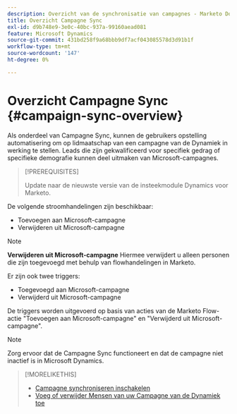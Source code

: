 ```yaml
---
description: Overzicht van de synchronisatie van campagnes - Marketo Docs - Productdocumentatie
title: Overzicht Campagne Sync
exl-id: d9b748e9-3e0c-40bc-937a-99160aead081
feature: Microsoft Dynamics
source-git-commit: 431bd258f9a68bbb9df7acf043085578d3d91b1f
workflow-type: tm+mt
source-wordcount: '147'
ht-degree: 0%

---
```


# Overzicht Campagne Sync {#campaign-sync-overview}

Als onderdeel van Campagne Sync, kunnen de gebruikers opstelling automatisering om op lidmaatschap van een campagne van de Dynamiek in werking te stellen. Leads die zijn gekwalificeerd voor specifiek gedrag of specifieke demografie kunnen deel uitmaken van Microsoft-campagnes.

>[!PREREQUISITES]
>
>Update naar de nieuwste versie van de insteekmodule Dynamics voor Marketo.

De volgende stroomhandelingen zijn beschikbaar:

* Toevoegen aan Microsoft-campagne
* Verwijderen uit Microsoft-campagne

>[!NOTE]
>
>**Verwijderen uit Microsoft-campagne** Hiermee verwijdert u alleen personen die zijn toegevoegd met behulp van flowhandelingen in Marketo.

Er zijn ook twee triggers:

* Toegevoegd aan Microsoft-campagne
* Verwijderd uit Microsoft-campagne

De triggers worden uitgevoerd op basis van acties van de Marketo Flow-actie &quot;Toevoegen aan Microsoft-campagne&quot; en &quot;Verwijderd uit Microsoft-campagne&quot;.

>[!NOTE]
>
>Zorg ervoor dat de Campagne Sync functioneert en dat de campagne niet inactief is in Microsoft Dynamics.

>[!MORELIKETHIS]
>
>* [Campagne synchroniseren inschakelen](/help/marketo/product-docs/crm-sync/microsoft-dynamics-sync/microsoft-dynamics-sync-details/enable-campaign-sync.md)
>* [Voeg of verwijder Mensen van uw Campagne van de Dynamiek toe](/help/marketo/product-docs/core-marketo-concepts/smart-campaigns/microsoft-dynamics-flow-actions/add-or-remove-people-from-your-dynamics-campaign.md)
